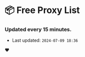 # :package: Free Proxy List
### Updated every 15 minutes.

- Last updated: `2024-07-09 18:36`

:heart:
